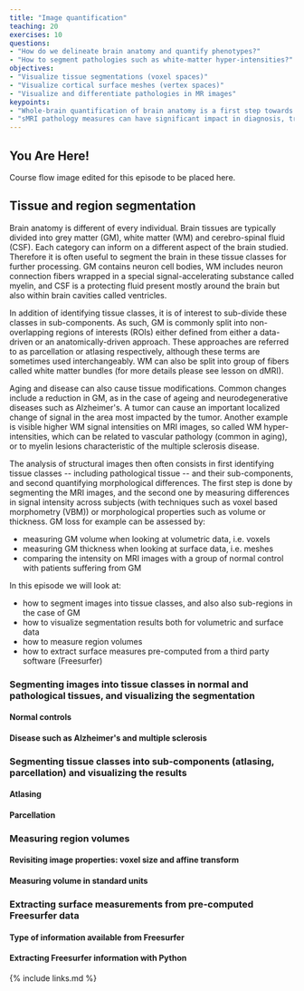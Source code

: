 ```yaml
---
title: "Image quantification"
teaching: 20
exercises: 10
questions:
- "How do we delineate brain anatomy and quantify phenotypes?"
- "How to segment pathologies such as white-matter hyper-intensities?"
objectives:
- "Visualize tissue segmentations (voxel spaces)"
- "Visualize cortical surface meshes (vertex spaces)"
- "Visualize and differentiate pathologies in MR images" 
keypoints:
- "Whole-brain quantification of brain anatomy is a first step towards more specific analysis"
- "sMRI pathology measures can have significant impact in diagnosis, treatment planning, and surgery"
---
```

## You Are Here!
Course flow image edited for this episode to be placed here.

## Tissue and region segmentation
Brain anatomy is different of every individual. Brain tissues are typically divided into grey matter (GM), white matter (WM) and cerebro-spinal fluid (CSF). Each category can inform on a different aspect of the brain studied. Therefore it is often useful to segment the brain in these tissue classes for further processing. GM contains neuron cell bodies, WM includes neuron connection fibers wrapped in a special signal-accelerating substance called myelin, and CSF is a protecting fluid present mostly around the brain but also within brain cavities called ventricles.

In addition of identifying tissue classes, it is of interest to sub-divide these classes in sub-components. As such, GM is commonly split into non-overlapping regions of interests (ROIs) either defined from either a data-driven or an anatomically-driven approach. These approaches are referred to as parcellation or atlasing respectively, although these terms are sometimes used interchangeably. WM can also be split into group of fibers called white matter bundles (for more details please see lesson on dMRI).

Aging and disease can also cause tissue modifications. Common changes include a reduction in GM, as in the  case of ageing and neurodegenerative diseases such as Alzheimer's. A tumor can cause an important localized change of signal in the area most impacted by the tumor. Another example is visible higher WM signal intensities on MRI images, so called WM hyper-intensities, which can be related to vascular pathology (common in aging), or to myelin lesions characteristic of the multiple sclerosis disease.

The analysis of structural images then often consists in first identifying tissue classes -- including pathological tissue -- and their sub-components, and second quantifying morphological differences. The first step is done by segmenting the MRI images, and the second one by measuring differences in signal intensity across subjects (with techniques such as voxel based morphometry (VBM)) or morphological properties such as volume or thickness. GM loss for example can be assessed by:
* measuring GM volume when looking at volumetric data, i.e. voxels
* measuring GM thickness when looking at surface data, i.e. meshes
* comparing the intensity on MRI images with a group of normal control with patients suffering from GM

In this episode we will look at:
* how to segment images into tissue classes, and also also sub-regions in the case of GM
* how to visualize segmentation results both for volumetric and surface data
* how to measure region volumes
* how to extract surface measures pre-computed from a third party software (Freesurfer)

### Segmenting images into tissue classes in normal and pathological tissues, and visualizing the segmentation

#### Normal controls

#### Disease such as Alzheimer's and multiple sclerosis

### Segmenting tissue classes into sub-components (atlasing, parcellation) and visualizing the results

#### Atlasing

#### Parcellation

### Measuring region volumes

#### Revisiting image properties: voxel size and affine transform

#### Measuring volume in standard units

### Extracting surface measurements from pre-computed Freesurfer data

#### Type of information available from Freesurfer

#### Extracting Freesurfer information with Python

{% include links.md %}


